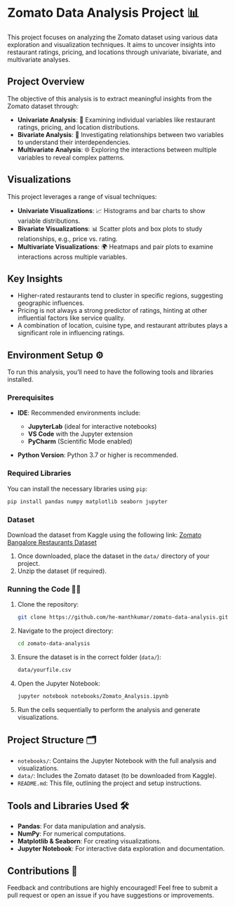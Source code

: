 
# Zomato Data Analysis Project 📊

This project focuses on analyzing the Zomato dataset using various data exploration and visualization techniques. It aims to uncover insights into restaurant ratings, pricing, and locations through univariate, bivariate, and multivariate analyses.

## Project Overview

The objective of this analysis is to extract meaningful insights from the Zomato dataset through:
- **Univariate Analysis**: 🎯 Examining individual variables like restaurant ratings, pricing, and location distributions.
- **Bivariate Analysis**: 🔗 Investigating relationships between two variables to understand their interdependencies.
- **Multivariate Analysis**: 🌐 Exploring the interactions between multiple variables to reveal complex patterns.

## Visualizations

This project leverages a range of visual techniques:
- **Univariate Visualizations**: 📈 Histograms and bar charts to show variable distributions.
- **Bivariate Visualizations**: 📊 Scatter plots and box plots to study relationships, e.g., price vs. rating.
- **Multivariate Visualizations**: 🌍 Heatmaps and pair plots to examine interactions across multiple variables.

## Key Insights

- Higher-rated restaurants tend to cluster in specific regions, suggesting geographic influences.
- Pricing is not always a strong predictor of ratings, hinting at other influential factors like service quality.
- A combination of location, cuisine type, and restaurant attributes plays a significant role in influencing ratings.

## Environment Setup ⚙️

To run this analysis, you’ll need to have the following tools and libraries installed.

### Prerequisites
- **IDE**: Recommended environments include:
  - **JupyterLab** (ideal for interactive notebooks)
  - **VS Code** with the Jupyter extension
  - **PyCharm** (Scientific Mode enabled)
  
- **Python Version**: Python 3.7 or higher is recommended.

### Required Libraries
You can install the necessary libraries using `pip`:
```bash
pip install pandas numpy matplotlib seaborn jupyter
```

### Dataset

Download the dataset from Kaggle using the following link:
[Zomato Bangalore Restaurants Dataset](https://www.kaggle.com/datasets/himanshupoddar/zomato-bangalore-restaurants/data)

1. Once downloaded, place the dataset in the `data/` directory of your project.
2. Unzip the dataset (if required).

### Running the Code 🏃‍♂️

1. Clone the repository:
   ```bash
   git clone https://github.com/he-manthkumar/zomato-data-analysis.git
   ```
2. Navigate to the project directory:
   ```bash
   cd zomato-data-analysis
   ```
3. Ensure the dataset is in the correct folder (`data/`):
   ```bash
   data/yourfile.csv
   ```
4. Open the Jupyter Notebook:
   ```bash
   jupyter notebook notebooks/Zomato_Analysis.ipynb
   ```
5. Run the cells sequentially to perform the analysis and generate visualizations.

## Project Structure 🗂️

- `notebooks/`: Contains the Jupyter Notebook with the full analysis and visualizations.
- `data/`: Includes the Zomato dataset (to be downloaded from Kaggle).
- `README.md`: This file, outlining the project and setup instructions.

## Tools and Libraries Used 🛠️

- **Pandas**: For data manipulation and analysis.
- **NumPy**: For numerical computations.
- **Matplotlib & Seaborn**: For creating visualizations.
- **Jupyter Notebook**: For interactive data exploration and documentation.

## Contributions 🤝

Feedback and contributions are highly encouraged! Feel free to submit a pull request or open an issue if you have suggestions or improvements.
